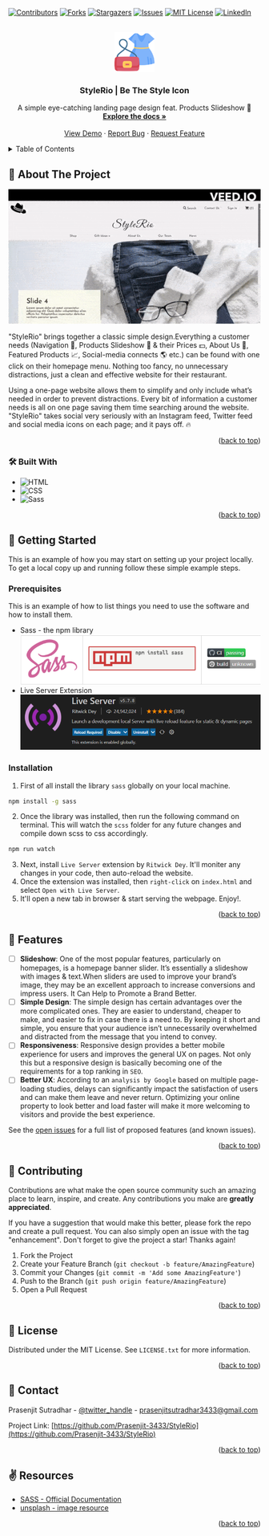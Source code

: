 <!-- Improved compatibility of back to top link: See: https://github.com/othneildrew/Best-README-Template/pull/73 -->
<a name="readme-top"></a>
<!--
*** Thanks for checking out the Best-README-Template. If you have a suggestion
*** that would make this better, please fork the repo and create a pull request
*** or simply open an issue with the tag "enhancement".
*** Don't forget to give the project a star!
*** Thanks again! Now go create something AMAZING! :D
-->



<!-- PROJECT SHIELDS -->
<!--
*** I'm using markdown "reference style" links for readability.
*** Reference links are enclosed in brackets [ ] instead of parentheses ( ).
*** See the bottom of this document for the declaration of the reference variables
*** for contributors-url, forks-url, etc. This is an optional, concise syntax you may use.
*** https://www.markdownguide.org/basic-syntax/#reference-style-links
-->
[![Contributors][contributors-shield]][contributors-url]
[![Forks][forks-shield]][forks-url]
[![Stargazers][stars-shield]][stars-url]
[![Issues][issues-shield]][issues-url]
[![MIT License][license-shield]][license-url]
[![LinkedIn][linkedin-shield]][linkedin-url]



<!-- PROJECT LOGO -->
<br />
<div align="center">
  <a href="https://github.com/Prasenjit-3433/StyleRio">
    <img src="logo.png" alt="Logo" width="80" height="80">
  </a>

<h3 align="center">StyleRio | Be The Style Icon</h3>

  <p align="center">
    A simple eye-catching landing page design feat. Products Slideshow 🤩
    <br />
    <a href="https://github.com/Prasenjit-3433/StyleRio"><strong>Explore the docs »</strong></a>
    <br />
    <br />
    <a href="https://stylerio.netlify.app/">View Demo</a>
    ·
    <a href="https://github.com/Prasenjit-3433/StyleRio/issues">Report Bug</a>
    ·
    <a href="https://github.com/Prasenjit-3433/StyleRio/issues">Request Feature</a>
  </p>
</div>



<!-- TABLE OF CONTENTS -->
<details>
  <summary>Table of Contents</summary>
  <ol>
    <li>
      <a href="#-about-the-project">About The Project</a>
      <ul>
        <li><a href="#-built-with">Tech Stack</a></li>
      </ul>
    </li>
    <li>
      <a href="#-getting-started">Getting Started</a>
      <ul>
        <li><a href="#prerequisites">Prerequisites</a></li>
        <li><a href="#installation">Installation</a></li>
      </ul>
    </li>
    <li><a href="#%EF%B8%8F-implementation">Implementation</a></li>
    <li><a href="#-features">Features</a></li>
    <li><a href="#-contributing">Contributing</a></li>
    <li><a href="#-license">License</a></li>
    <li><a href="#-contact">Contact</a></li>
    <li><a href="#%EF%B8%8F-references">References</a></li>
  </ol>
</details>



<!-- ABOUT THE PROJECT -->
## 🙋 About The Project

<!--  ![Screenshot](images/demo.gif) -->
<p align="center">
  <img src="demo.gif" alt="animated" />
</p>




"StyleRio" brings together a classic simple design.Everything a customer needs (Navigation 🧭, Products Slideshow 📌 & their Prices 💵, About Us 👋, Featured Products 📈, Social-media connects 🌎 etc.) can be found with one click on their homepage menu. Nothing too fancy, no unnecessary distractions, just a clean and effective website for their restaurant.

Using a one-page website allows them to simplify and only include what’s needed in order to prevent distractions. Every bit of information a customer needs is all on one page saving them time searching around the website. "StyleRio" takes social very seriously with an Instagram feed, Twitter feed and social media icons on each page; and it pays off. 🔥

<p align="right">(<a href="#readme-top">back to top</a>)</p>



### 🛠 Built With

* ![HTML](https://img.shields.io/badge/HTML5-f06529?style=for-the-badge&logo=html5&logoColor=white)
* ![CSS](https://img.shields.io/badge/CSS3-2965f1?style=for-the-badge&logo=CSS3&logoColor=white)
* ![Sass](https://img.shields.io/badge/sass-white?style=for-the-badge&logo=sass&logoColor=#CC6699)

<p align="right">(<a href="#readme-top">back to top</a>)</p>



<!-- GETTING STARTED -->
## 🚀 Getting Started

This is an example of how you may start on setting up your project locally.
To get a local copy up and running follow these simple example steps.

### Prerequisites

This is an example of how to list things you need to use the software and how to install them.
* Sass - the npm library
  ![SASS/SCSS](sass.png)
* Live Server Extension
  ![Live-Server](liveserver.png)

### Installation

1. First of all install the library `sass` globally on your local machine.
```bash
npm install -g sass
```
2. Once the library was installed, then run the following command on terminal. This will watch the `scss` folder for any future changes and compile down scss to css accordingly.
```bash
npm run watch
```
3. Next, install `Live Server` extension by `Ritwick Dey`. It'll moniter any changes in your code, then auto-reload the website.
4. Once the extension was installed, then `right-click` on `index.html` and select `Open with Live Server`.
5. It'll open a new tab in browser & start serving the webpage. Enjoy!.


<p align="right">(<a href="#readme-top">back to top</a>)</p>




<!-- Features -->
## 💎 Features

- [ ] **Slideshow**: One of the most popular features, particularly on homepages, is a homepage banner slider. It’s essentially a slideshow with images & text.When sliders are used to improve your brand’s image, they may be an excellent approach to increase conversions and impress users. It Can Help to Promote a Brand Better.
- [ ] **Simple Design**: The simple design has certain advantages over the more complicated ones. They are easier to understand, cheaper to make, and easier to fix in case there is a need to. By keeping it short and simple, you ensure that your audience isn’t unnecessarily overwhelmed and distracted from the message that you intend to convey.
- [ ] **Responsiveness**: Responsive design provides a better mobile experience for users and improves the general UX on pages. Not only this but a responsive design is basically becoming one of the requirements for a top ranking in `SEO`.
- [ ] **Better UX**: According to an `analysis by Google` based on multiple page-loading studies, delays can significantly impact the satisfaction of users and can make them leave and never return. Optimizing your online property to look better and load faster will make it more welcoming to visitors and provide the best experience.

See the [open issues](https://github.com/Prasenjit-3433/StyleRio/issues) for a full list of proposed features (and known issues).

<p align="right">(<a href="#readme-top">back to top</a>)</p>



<!-- CONTRIBUTING -->
## 🤝 Contributing

Contributions are what make the open source community such an amazing place to learn, inspire, and create. Any contributions you make are **greatly appreciated**.

If you have a suggestion that would make this better, please fork the repo and create a pull request. You can also simply open an issue with the tag "enhancement".
Don't forget to give the project a star! Thanks again!

1. Fork the Project
2. Create your Feature Branch (`git checkout -b feature/AmazingFeature`)
3. Commit your Changes (`git commit -m 'Add some AmazingFeature'`)
4. Push to the Branch (`git push origin feature/AmazingFeature`)
5. Open a Pull Request

<p align="right">(<a href="#readme-top">back to top</a>)</p>



<!-- LICENSE -->
## 📜 License

Distributed under the MIT License. See `LICENSE.txt` for more information.

<p align="right">(<a href="#readme-top">back to top</a>)</p>



<!-- CONTACT -->
## 📮 Contact

Prasenjit Sutradhar - [@twitter_handle](https://twitter.com/twitter_handle) - prasenjitsutradhar3433@gmail.com

Project Link: [https://github.com/Prasenjit-3433/StyleRio](https://github.com/Prasenjit-3433/StyleRio)

<p align="right">(<a href="#readme-top">back to top</a>)</p>



<!-- references -->
## ✌️ Resources

* [SASS - Official Documentation](https://sass-lang.com/documentation/)
* [unsplash - image resource](https://unsplash.com/)


<p align="right">(<a href="#readme-top">back to top</a>)</p>



<!-- MARKDOWN LINKS & IMAGES -->
<!-- https://www.markdownguide.org/basic-syntax/#reference-style-links -->
[contributors-shield]: https://img.shields.io/github/contributors/Prasenjit-3433/StyleRio.svg?style=for-the-badge
[contributors-url]: https://github.com/Prasenjit-3433/StyleRio/graphs/contributors
[forks-shield]: https://img.shields.io/github/forks/Prasenjit-3433/StyleRio.svg?style=for-the-badge
[forks-url]: https://github.com/Prasenjit-3433/StyleRio/network/members
[stars-shield]: https://img.shields.io/github/stars/Prasenjit-3433/StyleRio.svg?style=for-the-badge
[stars-url]: https://github.com/Prasenjit-3433/StyleRio/stargazers
[issues-shield]: https://img.shields.io/github/issues/Prasenjit-3433/StyleRio.svg?style=for-the-badge
[issues-url]: https://github.com/Prasenjit-3433/StyleRio/issues
[license-shield]: https://img.shields.io/github/license/Prasenjit-3433/StyleRio.svg?style=for-the-badge
[license-url]: https://github.com/Prasenjit-3433/StyleRio/blob/main/LICENSE.txt
[linkedin-shield]: https://img.shields.io/badge/-LinkedIn-black.svg?style=for-the-badge&logo=linkedin&colorB=555
[linkedin-url]: https://www.linkedin.com/in/prasenjitsutradhar/
[product-screenshot]: images/screenshot.png
[HTML5]: https://img.shields.io/badge/HTML5-f06529?style=for-the-badge&logo=html5&logoColor=white
[HTML-url]: https://developer.mozilla.org/en-US/docs/Glossary/HTML5
[Css]: https://img.shields.io/badge/CSS3-2965f1?style=for-the-badge&logo=CSS3&logoColor=white
[Css-url]: https://developer.mozilla.org/en-US/docs/Web/CSS
[Sass]: https://img.shields.io/badge/sass-white?style=for-the-badge&logo=sass&logoColor=#CC6699
[Sass-url]: https://sass-lang.com/
